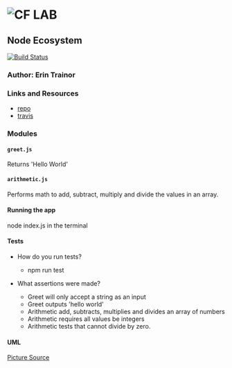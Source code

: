 ![CF](http://i.imgur.com/7v5ASc8.png) LAB
=================================================

## Node Ecosystem
[![Build Status](https://travis-ci.com/401-advanced-javascript-401d29/lab-01.svg?branch=master)](https://travis-ci.com/401-advanced-javascript-401d29/lab-01)

### Author: Erin Trainor

### Links and Resources
* [repo](https://github.com/401-advanced-javascript-401d29/lab-01)
* [travis](https://travis-ci.com/401-advanced-javascript-401d29/lab-01)


### Modules
#### `greet.js` 
Returns 'Hello World'
#### `arithmetic.js` 
Performs math to add, subtract, multiply and divide the values in an array.

#### Running the app
node index.js in the terminal
  
#### Tests
* How do you run tests?
  * npm run test

* What assertions were made?
  * Greet will only accept a string as an input
  * Greet outputs 'hello world'
  * Arithmetic add, subtracts, multiplies and divides an array of numbers
  * Arithmetic requires all values be integers
  * Arithmetic tests that cannot divide by zero.

#### UML
[Picture Source](https://drive.google.com/file/d/1nbo4NYa9P5svoQjpPV0BXTQdDnoJKeuY/view?usp=sharing)